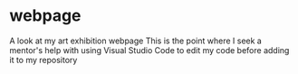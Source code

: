 # webpage
A look at my art exhibition webpage
This is the point where I seek a mentor's help with using Visual Studio Code to edit my code before adding it to my repository
